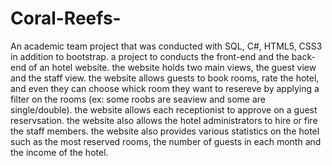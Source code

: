 # Coral-Reefs-
An academic team project that was conducted with SQL, C#, HTML5, CSS3 in addition to bootstrap.
a project to conducts the front-end and the back-end of an hotel website.
the website holds two main views, the guest view and the staff view.
the website allows guests to book rooms, rate the hotel, and even they can choose whick room they want to resereve by applying a filter on the rooms (ex: some roobs are seaview and some are single/double).
the website allows each receptionist to approve on a guest reservsation.
the website also allows the hotel administrators to hire or fire the staff members.
the website also provides various statistics on the hotel such as the most reserved rooms, the number of guests in each month and the income of the hotel.
